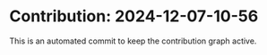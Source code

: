 # Contribution: 2024-12-07-10-56
This is an automated commit to keep the contribution graph active.

